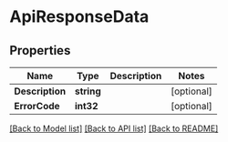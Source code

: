# ApiResponseData

## Properties

Name | Type | Description | Notes
------------ | ------------- | ------------- | -------------
**Description** | **string** |  | [optional] 
**ErrorCode** | **int32** |  | [optional] 

[[Back to Model list]](../README.md#documentation-for-models) [[Back to API list]](../README.md#documentation-for-api-endpoints) [[Back to README]](../README.md)


